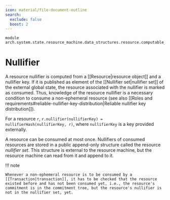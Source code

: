 ```yaml
---
icon: material/file-document-outline
search:
  exclude: false
  boost: 2
---
```


```juvix
module arch.system.state.resource_machine.data_structures.resource.computable_components.nullifier;
```

# Nullifier

A resource nullifier is computed from a [[Resource|resource object]] and a nullifier key. If it is published as element of the [[Nullifier set|nullifier set]] of the external global state, the resource associated with the nullifier is marked as consumed. Thus, knowledge of the resource nullifier is a necessary condition to consume a non-ephemeral resource (see also [[Roles and requirements#reliable-nullifier-key-distribution|Reliable nullifier key distribution]]).

For a resource `r`, `r.nullifier(nullifierKey) = nullifierHash(nullifierKey, r)`, where `nullifierKey` is a key provided externally.

A resource can be consumed at most once. Nullifiers of consumed resources are stored in a public append-only structure called the resource *nullifier set*. This structure is external to the resource machine, but the resource machine can read from it and append to it.

!!! note

    Whenever a non-ephemeral resource is to be consumed by a [[Transaction|transaction]], it has to be checked that the resource existed before and has not been consumed yet, i.e., the resource's commitment is in the commitment tree, but the resource's nullifier is not in the nullifier set, yet.

